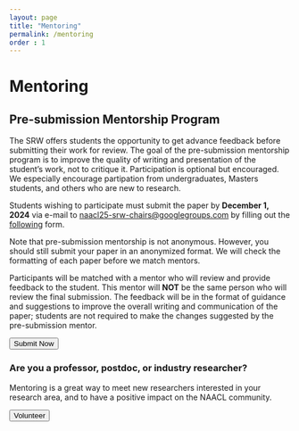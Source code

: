 ```yaml
---
layout: page
title: "Mentoring"
permalink: /mentoring
order : 1
---
```

# Mentoring

## Pre-submission Mentorship Program
The SRW offers students the opportunity to get advance feedback before submitting their work for review. The goal of the pre-submission mentorship program is to improve the quality of writing and presentation of the student’s work, not to critique it. Participation is optional but encouraged. 
We especially encourage partipation from undergraduates, Masters students, and others who are new to research.

Students wishing to participate must submit the paper by __December 1, 2024__ via e-mail to [naacl25-srw-chairs@googlegroups.com](mailto:naacl25-srw-chairs@googlegroups.com) by filling out the [following](https://forms.gle/Tpb47pUB8U8mGji79) form.

Note that pre-submission mentorship is not anonymous. However, you should still submit your paper in an anonymized format. We will check the formatting of each paper before we match mentors.

Participants will be matched with a mentor who will review and provide feedback to the student. This mentor will __NOT__ be the same person who will review the final submission.
The feedback will be in the format of guidance and suggestions to improve the overall writing and communication of the paper; students are not required to make the changes suggested by the pre-submission mentor.

<button class="btn btn-success" onclick="window.location.href='https://forms.gle/eNgRze7tmipbvPFC9';">
Submit Now
</button>

### Are you a professor, postdoc, or industry researcher?
Mentoring is a great way to meet new researchers interested in your research area, and to have a positive impact on the NAACL community.

<button class="btn btn-success" onclick="window.location.href='http://tinyurl.com/naaclsrwmentor';">
Volunteer
</button>

<!-- ## Mentoring of Accepted Papers

There will also be mentors who provide feedback to students in the form of in-depth comments and questions for the workshop presentation. -->


